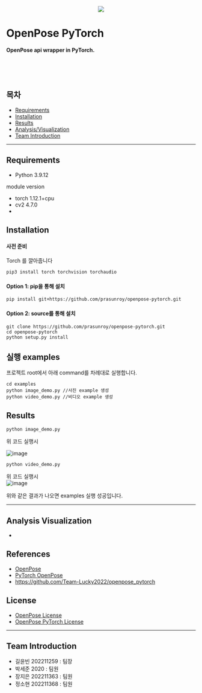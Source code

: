 <p align='center'>
  <img src='https://github.com/prasunroy/openpose-pytorch/raw/master/assets/image_1.jpg' />
</p>

# OpenPose PyTorch
**OpenPose api wrapper in PyTorch.**

<br/><br/><br/>

## 목차
* [Requirements](#requirements)
* [Installation](#installation)
* [Results](#results)
* [Analysis/Visualization](#analysis-visualization)
* [Team Introduction](#team-introduction)

---

## Requirements
* Python 3.9.12

module version
* torch 1.12.1+cpu
* cv2 4.7.0
* 


## Installation
#### 사전 준비
Torch 를 깔아줍니다
```
pip3 install torch torchvision torchaudio
```


#### Option 1: pip을 통해 설치
```
pip install git+https://github.com/prasunroy/openpose-pytorch.git
```
#### Option 2: source를 통해 설치
```
git clone https://github.com/prasunroy/openpose-pytorch.git
cd openpose-pytorch
python setup.py install
```

## 실행 examples
프로젝트 root에서 아래 command를 차례대로 실행합니다.
```
cd examples
python image_demo.py //사진 example 생성
python video_demo.py //비디오 example 생성
```

## Results
```
python image_demo.py
```
위 코드 실행시<br>

![image](https://github.com/Team-Lucky2022/openpose_pytorch/assets/74056843/9b2fe93d-de7c-44c1-bdaf-2bab69665a1d)

```
python video_demo.py
``` 
위 코드 실행시<br>
![image](https://github.com/Team-Lucky2022/openpose_pytorch/assets/74056843/698e3c58-b113-4760-9842-a3dd04850c63)

위와 같은 결과가 나오면 examples 실행 성공입니다.

---

## Analysis Visualization
* 

## References
* [OpenPose](https://github.com/CMU-Perceptual-Computing-Lab/openpose)
* [PyTorch OpenPose](https://github.com/Hzzone/pytorch-openpose)
* https://github.com/Team-Lucky2022/openpose_pytorch

## License
* [OpenPose License](https://github.com/CMU-Perceptual-Computing-Lab/openpose/blob/master/LICENSE)
* [OpenPose PyTorch License](https://github.com/prasunroy/openpose-pytorch/blob/master/LICENSE)

---

## Team Introduction
* 길윤빈 202211259 : 팀장
* 박세준 2020 : 팀원
* 장지은 202211363 : 팀원
* 정소현 202211368 : 팀원


<br />
<br />

